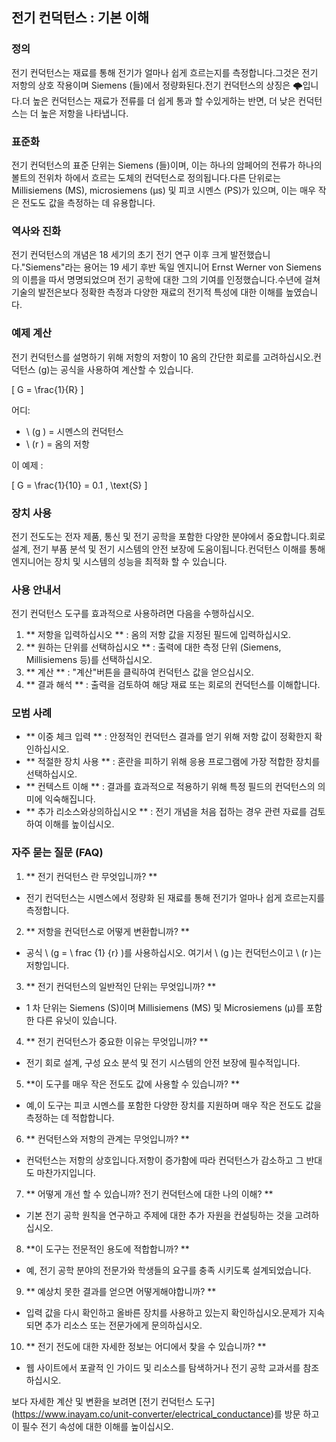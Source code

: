 ## 전기 컨덕턴스 : 기본 이해

### 정의
전기 컨덕턴스는 재료를 통해 전기가 얼마나 쉽게 흐르는지를 측정합니다.그것은 전기 저항의 상호 작용이며 Siemens (들)에서 정량화된다.전기 컨덕턴스의 상징은 🌩️입니다.더 높은 컨덕턴스는 재료가 전류를 더 쉽게 통과 할 수있게하는 반면, 더 낮은 컨덕턴스는 더 높은 저항을 나타냅니다.

### 표준화
전기 컨덕턴스의 표준 단위는 Siemens (들)이며, 이는 하나의 암페어의 전류가 하나의 볼트의 전위차 하에서 흐르는 도체의 컨덕턴스로 정의됩니다.다른 단위로는 Millisiemens (MS), microsiemens (µs) 및 피코 시멘스 (PS)가 있으며, 이는 매우 작은 전도도 값을 측정하는 데 유용합니다.

### 역사와 진화
전기 컨덕턴스의 개념은 18 세기의 초기 전기 연구 이후 크게 발전했습니다."Siemens"라는 용어는 19 세기 후반 독일 엔지니어 Ernst Werner von Siemens의 이름을 따서 명명되었으며 전기 공학에 대한 그의 기여를 인정했습니다.수년에 걸쳐 기술의 발전은보다 정확한 측정과 다양한 재료의 전기적 특성에 대한 이해를 높였습니다.

### 예제 계산
전기 컨덕턴스를 설명하기 위해 저항의 저항이 10 옴의 간단한 회로를 고려하십시오.컨덕턴스 (g)는 공식을 사용하여 계산할 수 있습니다.

\[ G = \frac{1}{R} \]

어디:
- \ (g \) = 시멘스의 컨덕턴스
- \ (r \) = 옴의 저항

이 예제 :

\[ G = \frac{1}{10} = 0.1 \, \text{S} \]

### 장치 사용
전기 전도도는 전자 제품, 통신 및 전기 공학을 포함한 다양한 분야에서 중요합니다.회로 설계, 전기 부품 분석 및 전기 시스템의 안전 보장에 도움이됩니다.컨덕턴스 이해를 통해 엔지니어는 장치 및 시스템의 성능을 최적화 할 수 있습니다.

### 사용 안내서
전기 컨덕턴스 도구를 효과적으로 사용하려면 다음을 수행하십시오.
1. ** 저항을 입력하십시오 ** : 옴의 저항 값을 지정된 필드에 입력하십시오.
2. ** 원하는 단위를 선택하십시오 ** : 출력에 대한 측정 단위 (Siemens, Millisiemens 등)를 선택하십시오.
3. ** 계산 ** : "계산"버튼을 클릭하여 컨덕턴스 값을 얻으십시오.
4. ** 결과 해석 ** : 출력을 검토하여 해당 재료 또는 회로의 컨덕턴스를 이해합니다.

### 모범 사례
- ** 이중 체크 입력 ** : 안정적인 컨덕턴스 결과를 얻기 위해 저항 값이 정확한지 확인하십시오.
- ** 적절한 장치 사용 ** : 혼란을 피하기 위해 응용 프로그램에 가장 적합한 장치를 선택하십시오.
- ** 컨텍스트 이해 ** : 결과를 효과적으로 적용하기 위해 특정 필드의 컨덕턴스의 의미에 익숙해집니다.
- ** 추가 리소스와상의하십시오 ** : 전기 개념을 처음 접하는 경우 관련 자료를 검토하여 이해를 높이십시오.

### 자주 묻는 질문 (FAQ)

1. ** 전기 컨덕턴스 란 무엇입니까? **
- 전기 컨덕턴스는 시멘스에서 정량화 된 재료를 통해 전기가 얼마나 쉽게 흐르는지를 측정합니다.

2. ** 저항을 컨덕턴스로 어떻게 변환합니까? **
- 공식 \ (g = \ frac {1} {r} \)를 사용하십시오. 여기서 \ (g \)는 컨덕턴스이고 \ (r \)는 저항입니다.

3. ** 전기 컨덕턴스의 일반적인 단위는 무엇입니까? **
- 1 차 단위는 Siemens (S)이며 Millisiemens (MS) 및 Microsiemens (µ)를 포함한 다른 유닛이 있습니다.

4. ** 전기 컨덕턴스가 중요한 이유는 무엇입니까? **
- 전기 회로 설계, 구성 요소 분석 및 전기 시스템의 안전 보장에 필수적입니다.

5. **이 도구를 매우 작은 전도도 값에 사용할 수 있습니까? **
- 예,이 도구는 피코 시멘스를 포함한 다양한 장치를 지원하며 매우 작은 전도도 값을 측정하는 데 적합합니다.

6. ** 컨덕턴스와 저항의 관계는 무엇입니까? **
- 컨덕턴스는 저항의 상호입니다.저항이 증가함에 따라 컨덕턴스가 감소하고 그 반대도 마찬가지입니다.

7. ** 어떻게 개선 할 수 있습니까? 전기 컨덕턴스에 대한 나의 이해? **
- 기본 전기 공학 원칙을 연구하고 주제에 대한 추가 자원을 컨설팅하는 것을 고려하십시오.

8. **이 도구는 전문적인 용도에 적합합니까? **
- 예, 전기 공학 분야의 전문가와 학생들의 요구를 충족 시키도록 설계되었습니다.

9. ** 예상치 못한 결과를 얻으면 어떻게해야합니까? **
- 입력 값을 다시 확인하고 올바른 장치를 사용하고 있는지 확인하십시오.문제가 지속되면 추가 리소스 또는 전문가에게 문의하십시오.

10. ** 전기 전도에 대한 자세한 정보는 어디에서 찾을 수 있습니까? **
- 웹 사이트에서 포괄적 인 가이드 및 리소스를 탐색하거나 전기 공학 교과서를 참조하십시오.

보다 자세한 계산 및 변환을 보려면 [전기 컨덕턴스 도구] (https://www.inayam.co/unit-converter/electrical_conductance)를 방문 하고이 필수 전기 속성에 대한 이해를 높이십시오.